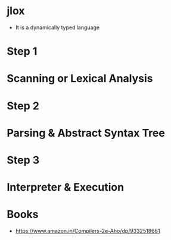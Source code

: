 # jlox
- It is a dynamically typed language

# Step 1
# Scanning or Lexical Analysis

# Step 2
# Parsing & Abstract Syntax Tree

# Step 3
# Interpreter & Execution


# Books
- https://www.amazon.in/Compilers-2e-Aho/dp/9332518661